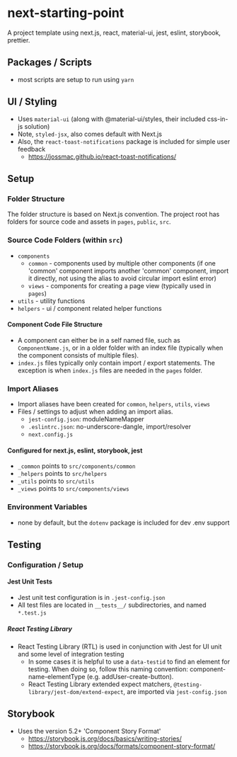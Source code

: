 # next-starting-point

A project template using next.js, react, material-ui, jest, eslint, storybook, prettier.

## Packages / Scripts
* most scripts are setup to run using `yarn`

## UI / Styling
* Uses `material-ui` (along with @material-ui/styles, their included css-in-js solution)
* Note, `styled-jsx`, also comes default with Next.js
* Also, the `react-toast-notifications` package is included for simple user feedback
  * https://jossmac.github.io/react-toast-notifications/

## Setup
### Folder Structure

The folder structure is based on Next.js convention. The project root has folders for source code and assets in `pages`, `public`, `src`.

### Source Code Folders (within `src`)
* `components`
  * `common` - components used by multiple other components (if one 'common' component imports another 'common' component, import it directly, not using the alias to avoid circular import eslint error)
  * `views` - components for creating a page view (typically used in `pages`)
* `utils` - utility functions
* `helpers` - ui / component related helper functions

#### Component Code File Structure
* A component can either be in a self named file, such as `ComponentName.js`, or in a older folder with an index file (typically when the component consists of multiple files).
* `index.js` files typically only contain import / export statements. The exception is when `index.js` files are needed in the `pages` folder.

### Import Aliases
* Import aliases have been created for `common`, `helpers`, `utils`, `views`
* Files / settings to adjust when adding an import alias.
  * `jest-config.json`: moduleNameMapper
  * `.eslintrc.json`: no-underscore-dangle, import/resolver
  * `next.config.js`

#### Configured for next.js, eslint, storybook, jest
* `_common` points to `src/components/common`
* `_helpers` points to `src/helpers`
* `_utils` points to `src/utils`
* `_views` points to `src/components/views`

### Environment Variables
* none by default, but the `dotenv` package is included for dev .env support

## Testing
### Configuration / Setup
#### Jest Unit Tests
* Jest unit test configuration is in `.jest-config.json`
* All test files are located in `__tests__/` subdirectories, and named `*.test.js`

##### React Testing Library
* React Testing Library (RTL) is used in conjunction with Jest for UI unit and some level of integration testing
  * In some cases it is helpful to use a `data-testid` to find an element for testing. When doing so, follow this naming convention: component-name-elementType  (e.g. addUser-create-button).
  * React Testing Library extended expect matchers, `@testing-library/jest-dom/extend-expect`, are imported via `jest-config.json`

## Storybook
* Uses the version 5.2+ 'Component Story Format'
  * https://storybook.js.org/docs/basics/writing-stories/
  * https://storybook.js.org/docs/formats/component-story-format/
